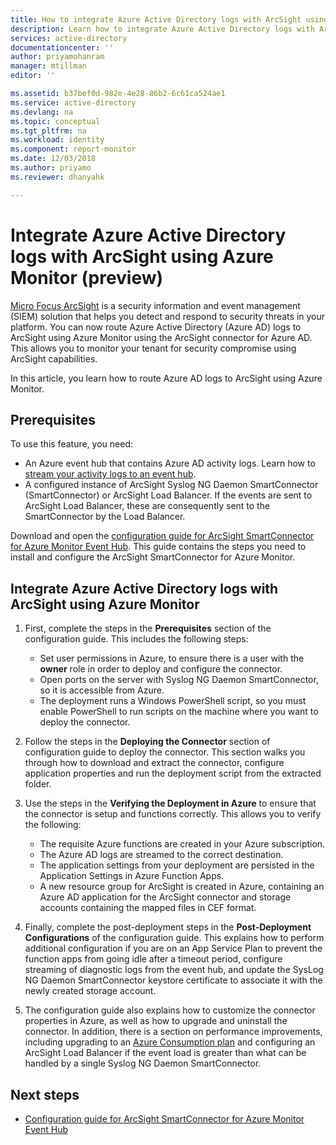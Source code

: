 ```yaml
---
title: How to integrate Azure Active Directory logs with ArcSight using Azure Monitor (preview)  | Microsoft Docs
description: Learn how to integrate Azure Active Directory logs with ArcSight using Azure Monitor (preview)
services: active-directory
documentationcenter: ''
author: priyamohanram
manager: mtillman
editor: ''

ms.assetid: b37bef0d-982e-4e28-86b2-6c61ca524ae1
ms.service: active-directory
ms.devlang: na
ms.topic: conceptual
ms.tgt_pltfrm: na
ms.workload: identity
ms.component: report-monitor
ms.date: 12/03/2018
ms.author: priyamo
ms.reviewer: dhanyahk

---
```


# Integrate Azure Active Directory logs with ArcSight using Azure Monitor (preview)

[Micro Focus ArcSight](https://software.microfocus.com/products/siem-security-information-event-management/overview) is a security information and event management (SIEM) solution that helps you detect and respond to security threats in your platform. You can now route Azure Active Directory (Azure AD) logs to ArcSight using Azure Monitor using the ArcSight connector for Azure AD. This allows you to monitor your tenant for security compromise using ArcSight capabilities.  

In this article, you learn how to route Azure AD logs to ArcSight using Azure Monitor. 

## Prerequisites

To use this feature, you need:
* An Azure event hub that contains Azure AD activity logs. Learn how to [stream your activity logs to an event hub](quickstart-azure-monitor-stream-logs-to-event-hub.md). 
* A configured instance of ArcSight Syslog NG Daemon SmartConnector (SmartConnector) or ArcSight Load Balancer. If the events are sent to ArcSight Load Balancer, these are consequently sent to the SmartConnector by the Load Balancer.

Download and open the [configuration guide for ArcSight SmartConnector for Azure Monitor Event Hub](https://community.softwaregrp.com/dcvta86296/attachments/dcvta86296/connector-documentation/1232/2/Microsoft%20Azure%20Monitor%20Event%20Hub.pdf). This guide contains the steps you need to install and configure the ArcSight SmartConnector for Azure Monitor. 

## Integrate Azure Active Directory logs with ArcSight using Azure Monitor

1. First, complete the steps in the **Prerequisites** section of the configuration guide. This includes the following steps:
    * Set user permissions in Azure, to ensure there is a user with the **owner** role in order to deploy and configure the connector.
    * Open ports on the server with Syslog NG Daemon SmartConnector, so it is accessible from Azure. 
    * The deployment runs a Windows PowerShell script, so you must enable PowerShell to run scripts on the machine where you want to deploy the connector.

2. Follow the steps in the **Deploying the Connector** section of configuration guide to deploy the connector. This section walks you through how to download and extract the connector, configure application properties and run the deployment script from the extracted folder. 

3. Use the steps in the **Verifying the Deployment in Azure** to ensure that the connector is setup and functions correctly. This allows you to verify the following:
    * The requisite Azure functions are created in your Azure subscription.
    * The Azure AD logs are streamed to the correct destination. 
    * The application settings from your deployment are persisted in the Application Settings in Azure Function Apps. 
    * A new resource group for ArcSight is created in Azure, containing an Azure AD application for the ArcSight connector and storage accounts containing the mapped files in CEF format.

4. Finally, complete the post-deployment steps in the **Post-Deployment Configurations** of the configuration guide. This explains how to perform additional configuration if you are on an App Service Plan to prevent the function apps from going idle after a timeout period, configure streaming of diagnostic logs from the event hub, and update the SysLog NG Daemon SmartConnector keystore certificate to associate it with the newly created storage account.

5. The configuration guide also explains how to customize the connector properties in Azure, as well as how to upgrade and uninstall the connector. In addition, there is a section on performance improvements, including upgrading to an [Azure Consumption plan](https://azure.microsoft.com/pricing/details/functions) and configuring an ArcSight Load Balancer if the event load is greater than what can be handled by a single Syslog NG Daemon SmartConnector.

## Next steps

* [Configuration guide for ArcSight SmartConnector for Azure Monitor Event Hub](https://community.softwaregrp.com/dcvta86296/attachments/dcvta86296/connector-documentation/1232/2/Microsoft%20Azure%20Monitor%20Event%20Hub.pdf)
